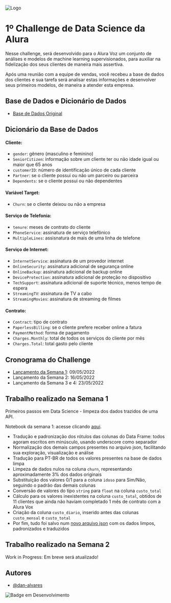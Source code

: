 ![Logo](https://www.alura.com.br/assets/img/challenges/bi/challenges-logo-2.svg)


# 1º Challenge de Data Science da Alura

Nesse challenge, será desenvolvido para o Alura Voz um conjunto de análises e modelos de machine learning supervisionados, para auxiliar na fidelização dos seus clientes de maneira mais assertiva.

Após uma reunião com a equipe de vendas, você recebeu a base de dados dos clientes e sua tarefa será analisar estas informações e desenvolver seus primeiros modelos, de maneira a atender esta empresa.


## Base de Dados e Dicionário de Dados

 - [Base de Dados Original](https://github.com/dan-alvares/Desafio-Data-Science-Alura/blob/main/Telco-Customer-Churn.json)

## Dicionário da Base de Dados

#### Cliente:
* `gender`: gênero (masculino e feminino) 
* `SeniorCitizen`: informação sobre um cliente ter ou não idade igual ou maior que 65 anos 
* `customerID`: número de identificação único de cada cliente
* `Partner`:  se o cliente possui ou não um parceiro ou parceira
* `Dependents`: se o cliente possui ou não dependentes

#### Variável Target:
* `Churn`: se o cliente deixou ou não a empresa 

#### Serviço de Telefonia:
* `tenure`:  meses de contrato do cliente
* `PhoneService`: assinatura de serviço telefônico 
* `MultipleLines`: assisnatura de mais de uma linha de telefone 

#### Serviço de Internet:
* `InternetService`: assinatura de um provedor internet 
* `OnlineSecurity`: assinatura adicional de segurança online 
* `OnlineBackup`: assinatura adicional de backup online 
* `DeviceProtection`: assinatura adicional de proteção no dispositivo 
* `TechSupport`: assinatura adicional de suporte técnico, menos tempo de espera
* `StreamingTV`: assinatura de TV a cabo 
* `StreamingMovies`: assinatura de streaming de filmes 

#### Contrato:
* `Contract`: tipo de contrato
* `PaperlessBilling`: se o cliente prefere receber online a fatura
* `PaymentMethod`: forma de pagamento
* `Charges.Monthly`: total de todos os serviços do cliente por mês
* `Charges.Total`: total gasto pelo cliente
 
## Cronograma do Challenge

 - [Lançamento da Semana 1](https://www.alura.com.br/challenges/data-science/semana-01-primeiros-passos-data-science): 09/05/2022
 - Lançamento da Semana 2: 16/05/2022
 - Lançamento da Semana 3 e 4: 23/05/2022

## Trabalho realizado na Semana 1
Primeiros passos em Data Science - limpeza dos dados trazidos de uma API.

Notebook da semana 1: acesse clicando [aqui](https://github.com/dan-alvares/Desafio-Data-Science-Alura/blob/main/Desafio_Semana_1.ipynb).
 - Tradução e padronização dos rótulos das colunas do Data Frame: todos agoram escritos em minúsculo, usando underscore como separador
 - Normalização dos demais campos presentes no arquivo json, facilitando sua exploração, visualização e análise
 - Tradução para PT-BR de todos os valores presentes na base de dados limpa
 - Limpeza de dados nulos na coluna `churn`, representando aproximadamente 3% dos dados originais
 - Substituição dos valores 0/1 para a coluna `idoso` para Sim/Não, seguindo o padrão das demais colunas
 - Conversão de valores do tipo `string` para `float` na coluna `custo_total`
 - Cálculo para os valores inexistentes na coluna `custo_total`, obtidos de 11 clientes que ainda não haviam completado 1 mês de contrato com a Alura Vox
 - Criação da coluna `custo_diario`, inserido antes das colunas `custo_mensal` e `custo_total`
 - Por fim, tudo foi salvo num [novo arquivo json](https://github.com/dan-alvares/Desafio-Data-Science-Alura/blob/main/dados_churn_clean.json) com os dados limpos, padronizados e traduzidos
 
## Trabalho realizado na Semana 2

Work in Progress:
Em breve será atualizado!
 
## Autores

- [@dan-alvares](https://www.github.com/dan-alvares)

![Badge em Desenvolvimento](http://img.shields.io/static/v1?label=STATUS&message=EM%20DESENVOLVIMENTO&color=GREEN&style=for-the-badge)
